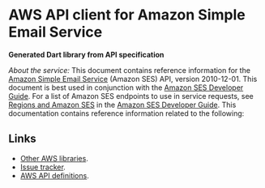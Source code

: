 # AWS API client for Amazon Simple Email Service

**Generated Dart library from API specification**

*About the service:*
This document contains reference information for the <a
href="https://aws.amazon.com/ses/">Amazon Simple Email Service</a> (Amazon
SES) API, version 2010-12-01. This document is best used in conjunction with
the <a
href="https://docs.aws.amazon.com/ses/latest/DeveloperGuide/Welcome.html">Amazon
SES Developer Guide</a>.
<note>
For a list of Amazon SES endpoints to use in service requests, see <a
href="https://docs.aws.amazon.com/ses/latest/DeveloperGuide/regions.html">Regions
and Amazon SES</a> in the <a
href="https://docs.aws.amazon.com/ses/latest/DeveloperGuide/Welcome.html">Amazon
SES Developer Guide</a>.
</note>
This documentation contains reference information related to the following:

## Links

- [Other AWS libraries](https://github.com/agilord/aws_client/tree/master/generated).
- [Issue tracker](https://github.com/agilord/aws_client/issues).
- [AWS API definitions](https://github.com/aws/aws-sdk-js/tree/master/apis).
